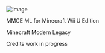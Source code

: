 ![image](https://github.com/user-attachments/assets/ec907e85-c26a-450c-afe9-f603e0fdfc6b)

MMCE ML for Minecraft Wii U Edition

Minecraft Modern Legacy 

Credits
work in progress
